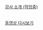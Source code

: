 <!--
[![Hits](https://hits.seeyoufarm.com/api/count/incr/badge.svg?url=https%3A%2F%2Fgithub.com%2Fsebaek)](https://hits.seeyoufarm.com)  
-->

<br />

[강사 소개 (작업중)](https://sebaek.github.io/)
<br />
<br />
<br />
[동영상 다시보기](https://github.com/sebaek/replay)

<!--
![LeetCode Stats](https://leetcard.jacoblin.cool/sebaek?theme=light&font=Noto%20Sans%20KR)
-->

<!--
**sebaek/sebaek** is a ✨ _special_ ✨ repository because its `README.md` (this file) appears on your GitHub profile.

Here are some ideas to get you started:

- 🔭 I’m currently working on ...
- 🌱 I’m currently learning ...
- 👯 I’m looking to collaborate on ...
- 🤔 I’m looking for help with ...
- 💬 Ask me about ...
- 📫 How to reach me: ...
- 😄 Pronouns: ...
- ⚡ Fun fact: ...
-->

<br />
<br />
<br />

